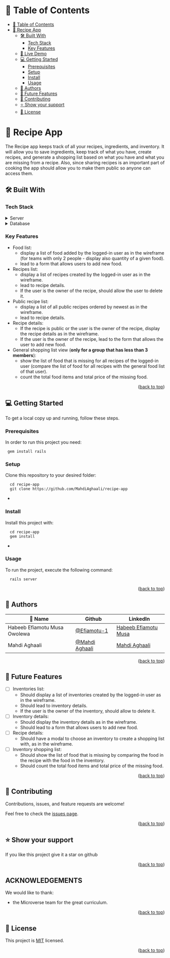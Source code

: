 <a name="readme-top"></a>

<!--
HOW TO USE:
This is an example of how you may give instructions on setting up your project locally.

Modify this file to match your project and remove sections that don't apply.

REQUIRED SECTIONS:
- Table of Contents
- About the Project
  - Built With
  - Live Demo (coming soon)
- Getting Started
- Authors
- Future Features
- Contributing
- Show your support
- Acknowledgements
- License

OPTIONAL SECTIONS:
- FAQ

After you're finished please remove all the comments and instructions!
-->

<div align="center">
  <!-- You are encouraged to replace this logo with your own! Otherwise you can also remove it. -->

</div>

<!-- TABLE OF CONTENTS -->

# 📗 Table of Contents

- [📗 Table of Contents](#-table-of-contents)
- [📖 Recipe App ](#-recipe-app-)
  - [🛠 Built With ](#-built-with-)
    - [Tech Stack ](#tech-stack-)
    - [Key Features ](#key-features-)
  - [🚀 Live Demo ](#-live-demo-)
  - [💻 Getting Started ](#-getting-started-)
    - [Prerequisites](#prerequisites)
    - [Setup](#setup)
    - [Install](#install)
    - [Usage](#usage)
  - [👥 Authors ](#-authors-)
  - [🔭 Future Features ](#-future-features-)
  - [🤝 Contributing ](#-contributing-)
  - [⭐️ Show your support ](#️-show-your-support-)
  - [📝 License ](#-license-)

<!-- PROJECT DESCRIPTION -->

# 📖 Recipe App <a name="about-project"></a>

The Recipe app keeps track of all your recipes, ingredients, and inventory. It will allow you to save ingredients, keep track of what you have, create recipes, and generate a shopping list based on what you have and what you are missing from a recipe. Also, since sharing recipes is an important part of cooking the app should allow you to make them public so anyone can access them.

## 🛠 Built With <a name="built-with"></a>

### Tech Stack <a name="tech-stack"></a>

<details>
  <summary>Server</summary>
  <ul>
    <li><a href="https://rubyonrails.org/">Ruby on Rails</a></li>
  </ul>
</details>

<details>
<summary>Database</summary>
  <ul>
    <li><a href="https://www.postgresql.org/">PostgreSQL</a></li>
  </ul>
</details>

<!-- Features -->

### Key Features <a name="key-features"></a>

- Food list:
    - display a list of food added by the logged-in user as in the wireframe (for teams with only 2 people - display also quantity of a given food).
    - lead to a form that allows users to add new food.
- Recipes list:
    - display a list of recipes created by the logged-in user as in the wireframe.
    - lead to recipe details.
    - If the user is the owner of the recipe, should allow the user to delete it.
- Public recipe list:
    - display a list of all public recipes ordered by newest as in the wireframe.
    - lead to recipe details.
- Recipe details:
    - If the recipe is public or the user is the owner of the recipe, display the recipe details as in the wireframe.
    - If the user is the owner of the recipe, lead to the form that allows the user to add new food.
- General shopping list view (**only for a group that has less than 3 members**):
    - show the list of food that is missing for all recipes of the logged-in user (compare the list of food for all recipes with the general food list of that user).
    - count the total food items and total price of the missing food.

<p align="right">(<a href="#readme-top">back to top</a>)</p>

<!-- GETTING STARTED -->

## 💻 Getting Started <a name="getting-started"></a>


To get a local copy up and running, follow these steps.

### Prerequisites

In order to run this project you need:

```
 gem install rails
```


### Setup

Clone this repository to your desired folder:


```
  cd recipe-app
  git clone https://github.com/MahdiAghaali/recipe-app
```
-

### Install

Install this project with:



```
  cd recipe-app
  gem install
```
-

### Usage

To run the project, execute the following command:



```
  rails server
```

<p align="right">(<a href="#readme-top">back to top</a>)</p>

<!-- AUTHORS -->

## 👥 Authors <a name="authors"></a>

| 👤 Name | Github | LinkedIn |
|------|--------|----------|
|Habeeb Efiamotu Musa Owolewa|[@Efiamotu-1](https://github.com/Efiamotu-1)|[Habeeb Efiamotu Musa](https://www.linkedin.com/in/musa-habeeb/)|
|Mahdi Aghaali|[@Mahdi Aghaali](https://github.com/MahdiAghaali)|[Mahdi Aghaali](https://www.linkedin.com/in/mahdi-aghaali/)|

<p align="right">(<a href="#readme-top">back to top</a>)</p>

<!-- FUTURE FEATURES -->

## 🔭 Future Features <a name="future-features"></a>

- [ ] Inventories list:
    - Should display a list of inventories created by the logged-in user as in the wireframe.
    - Should lead to inventory details.
    - If the user is the owner of the inventory, should allow to delete it.
- [ ] Inventory details:
    - Should display the inventory details as in the wireframe.
    - Should lead to a form that allows users to add new food.
- [ ] Recipe details:
    - Should have a modal to choose an inventory to create a shopping list with, as in the wireframe.
- [ ] Inventory shopping list:
    - Should show the list of food that is missing by comparing the food in the recipe with the food in the inventory.
    - Should count the total food items and total price of the missing food.

<p align="right">(<a href="#readme-top">back to top</a>)</p>

<!-- CONTRIBUTING -->

## 🤝 Contributing <a name="contributing"></a>

Contributions, issues, and feature requests are welcome!

Feel free to check the [issues page](../../issues/).

<p align="right">(<a href="#readme-top">back to top</a>)</p>

<!-- SUPPORT -->

## ⭐️ Show your support <a name="support"></a>


If you like this project give it a star on github

<p align="right">(<a href="#readme-top">back to top</a>)</p>

<!-- ACKNOWLEDGEMENTS -->

## ACKNOWLEDGEMENTS

We would like to thank:
- the Microverse team for the great curriculum.


<p align="right">(<a href="#readme-top">back to top</a>)</p>

<!-- LICENSE -->

## 📝 License <a name="license"></a>

This project is [MIT](https://github.com/MahdiAghaali/recipe-app/blob/development/MIT.md) licensed.


<p align="right">(<a href="#readme-top">back to top</a>)</p>
